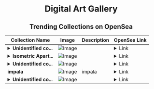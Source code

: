 <div align="center">

# Digital Art Gallery

## Trending Collections on OpenSea

| Collection Name                       | Image                                                                                     | Description                       | OpenSea Link                                                                                          |
|---------------------------------------|-------------------------------------------------------------------------------------------|-----------------------------------|--------------------------------------------------------------------------------------------------------|
| **<details><summary>Unidentified co...</summary>Unidentified contract 64ec86c6-6e97-4932-b9f1-861006635926</details>** | ![Image](https://i.seadn.io/s/raw/files/4e104055d0efa6a7476555699f52a8b9.gif?w=500&auto=format?w=200&auto=format) |  | <details><summary>Link</summary>[Unidentified contract 64ec86c6-6e97-4932-b9f1-861006635926](https://opensea.io/collection/unidentified-contract-64ec86c6-6e97-4932-b9f1-8610)</details> |
| **<details><summary>Isometric Apart...</summary>Isometric Apartments Base</details>** | ![Image](https://i.seadn.io/s/raw/files/5e64e86f0afa159d39026c44bf7f877d.jpg?w=500&auto=format?w=200&auto=format) |  | <details><summary>Link</summary>[Isometric Apartments Base](https://opensea.io/collection/isometric-apartments-base)</details> |
| **<details><summary>Unidentified co...</summary>Unidentified contract 9ca4e5bb-38ae-4225-89a4-3f34da853fff</details>** | ![Image](https://i.seadn.io/s/raw/files/4e104055d0efa6a7476555699f52a8b9.gif?w=500&auto=format?w=200&auto=format) |  | <details><summary>Link</summary>[Unidentified contract 9ca4e5bb-38ae-4225-89a4-3f34da853fff](https://opensea.io/collection/unidentified-contract-9ca4e5bb-38ae-4225-89a4-3f34)</details> |
| **impala** | ![Image](https://i.seadn.io/s/raw/files/29c8c4e30b06ef67f48f4d95841b585b.png?w=500&auto=format?w=200&auto=format) | impala | <details><summary>Link</summary>[impala](https://opensea.io/collection/impala-5)</details> |
| **<details><summary>Unidentified co...</summary>Unidentified contract 33c80822-b8fa-4ffe-89cc-b49d35508ac7</details>** | ![Image](https://i.seadn.io/s/raw/files/4e104055d0efa6a7476555699f52a8b9.gif?w=500&auto=format?w=200&auto=format) |  | <details><summary>Link</summary>[Unidentified contract 33c80822-b8fa-4ffe-89cc-b49d35508ac7](https://opensea.io/collection/unidentified-contract-33c80822-b8fa-4ffe-89cc-b49d)</details> |

</div>
